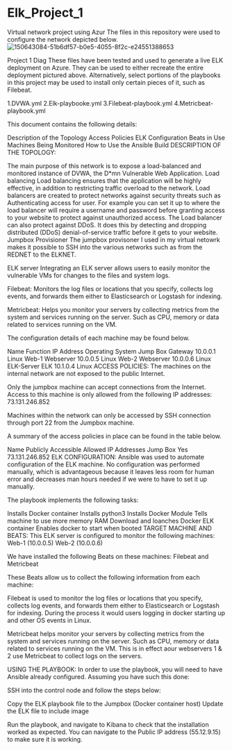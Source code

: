 # Elk_Project_1
Virtual network project using Azur
The files in this repository were used to configure the network depicted below.
![150643084-51b6df57-b0e5-4055-8f2c-e24551388653](https://user-images.githubusercontent.com/89706419/158074723-d1b1ce9b-39af-4c33-95c8-0f965172e832.jpg)

Project 1 Diag These files have been tested and used to generate a live ELK deployment on Azure. They can be used to either recreate the entire deployment pictured above. Alternatively, select portions of the playbooks in this project may be used to install only certain pieces of it, such as Filebeat.

1.DVWA.yml 2.Elk-playbooke.yml 3.Filebeat-playbook.yml 4.Metricbeat-playbook.yml

This document contains the following details:

Description of the Topology
Access Policies
ELK Configuration
Beats in Use
Machines Being Monitored
How to Use the Ansible Build
DESCRIPTION OF THE TOPOLOGY:

The main purpose of this network is to expose a load-balanced and monitored instance of DVWA, the D*mn Vulnerable Web Application. Load balancing Load balancing ensures that the application will be highly effective, in addition to restricting traffic overload to the network. Load balancers are created to protect networks against security threats such as Authenticating access for user. For example you can set it up to where the load balancer will require a username and password before granting access to your website to protect against unauthorized access. The Load balancer can also protect against DDoS. It does this by detecting and dropping distributed (DDoS) denial-of-service traffic before it gets to your website. Jumpbox Provisioner The jumpbox provisoner I used in my virtual netowrk makes it possible to SSH into the various networks such as from the REDNET to the ELKNET.

ELK server Integrating an ELK server allows users to easily monitor the vulnerable VMs for changes to the files and system logs.

Filebeat: Monitors the log files or locations that you specify, collects log events, and forwards them either to Elasticsearch or Logstash for indexing.

Metricbeat: Helps you monitor your servers by collecting metrics from the system and services running on the server. Such as CPU, memory or data related to services running on the VM.

The configuration details of each machine may be found below.

Name	Function	IP Address	Operating System
Jump Box	Gateway	10.0.0.1	Linux
Web-1	Webserver	10.0.0.5	Linux
Web-2	Webserver	10.0.0.6	Linux
ELK-Server	ELK	10.1.0.4	Linux
ACCESS POLICIES: The machines on the internal network are not exposed to the public Internet.

Only the jumpbox machine can accept connections from the Internet. Access to this machine is only allowed from the following IP addresses: 73.131.246.852

Machines within the network can only be accessed by SSH connection through port 22 from the Jumpbox machine.

A summary of the access policies in place can be found in the table below.

Name	Publicly Accessible	Allowed IP Addresses
Jump Box	Yes	73.131.246.852
ELK CONFIGURATION: Ansible was used to automate configuration of the ELK machine. No configuration was performed manually, which is advantageous because it leaves less room for human error and decreases man hours needed if we were to have to set it up manually.

The playbook implements the following tasks:

Installs Docker container
Installs python3
Installs Docker Module
Tells machine to use more memory RAM
Download and loanches Docker ELK container
Enables docker to start when booted
TARGET MACHINE AND BEATS: This ELK server is configured to monitor the following machines: Web-1 (10.0.0.5) Web-2 (10.0.0.6)

We have installed the following Beats on these machines: Filebeat and Metricbeat

These Beats allow us to collect the following information from each machine:

Filebeat is used to monitor the log files or locations that you specify, collects log events, and forwards them either to Elasticsearch or Logstash for indexing. During the process it would users logging in docker starting up and other OS events in Linux.

Metricbeat helps monitor your servers by collecting metrics from the system and services running on the server. Such as CPU, memory or data related to services running on the VM. This is in effect aour webservers 1 & 2 use Metricbeat to collect logs on the servers.

USING THE PLAYBOOK: In order to use the playbook, you will need to have Ansible already configured. Assuming you have such this done:

SSH into the control node and follow the steps below:

Copy the ELK playbook file to the Jumpbox (Docker container host)
Update the ELK file to include
image

Run the playbook, and navigate to Kibana to check that the installation worked as expected.
You can navigate to the Public IP address (55.12.9.15) to make sure it is working.

